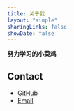 ```yaml
---
title: 关于我
layout: "simple"
sharingLinks: false
showDate: false
---
```


**努力学习的小菜鸡**

## Contact

- [GitHub](https://github.com/XdpCs)
- [Email](mailto:xdpcsyy@gmail.com) 